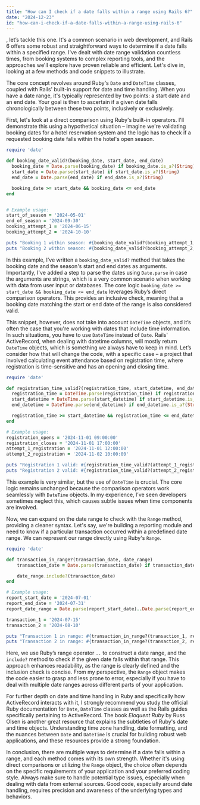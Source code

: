 ```yaml
---
title: "How can I check if a date falls within a range using Rails 6?"
date: "2024-12-23"
id: "how-can-i-check-if-a-date-falls-within-a-range-using-rails-6"
---
```


, let’s tackle this one. It's a common scenario in web development, and Rails 6 offers some robust and straightforward ways to determine if a date falls within a specified range. I've dealt with date range validation countless times, from booking systems to complex reporting tools, and the approaches we'll explore have proven reliable and efficient. Let's dive in, looking at a few methods and code snippets to illustrate.

The core concept revolves around Ruby's `Date` and `DateTime` classes, coupled with Rails' built-in support for date and time handling. When you have a date range, it's typically represented by two points: a start date and an end date. Your goal is then to ascertain if a given date falls chronologically between these two points, inclusively or exclusively.

First, let's look at a direct comparison using Ruby's built-in operators. I'll demonstrate this using a hypothetical situation – imagine we're validating booking dates for a hotel reservation system and the logic has to check if a requested booking date falls within the hotel's open season.

```ruby
require 'date'

def booking_date_valid?(booking_date, start_date, end_date)
  booking_date = Date.parse(booking_date) if booking_date.is_a?(String)
  start_date = Date.parse(start_date) if start_date.is_a?(String)
  end_date = Date.parse(end_date) if end_date.is_a?(String)

  booking_date >= start_date && booking_date <= end_date
end


# Example usage:
start_of_season = '2024-05-01'
end_of_season = '2024-09-30'
booking_attempt_1 = '2024-06-15'
booking_attempt_2 = '2024-10-10'

puts "Booking 1 within season: #{booking_date_valid?(booking_attempt_1, start_of_season, end_of_season)}" # Output: true
puts "Booking 2 within season: #{booking_date_valid?(booking_attempt_2, start_of_season, end_of_season)}" # Output: false
```

In this example, I’ve written a `booking_date_valid?` method that takes the booking date and the season's start and end dates as arguments. Importantly, I've added a step to parse the dates using `Date.parse` in case the arguments are strings, which is a very common scenario when working with data from user input or databases. The core logic `booking_date >= start_date && booking_date <= end_date` leverages Ruby’s direct comparison operators. This provides an inclusive check, meaning that a booking date matching the start or end date of the range is also considered valid.

This snippet, however, does not take into account `DateTime` objects, and it’s often the case that you're working with dates that include time information. In such situations, you have to use `DateTime` instead of `Date`. Rails' ActiveRecord, when dealing with datetime columns, will mostly return `DateTime` objects, which is something we always have to keep in mind. Let’s consider how that will change the code, with a specific case – a project that involved calculating event attendance based on registration time, where registration is time-sensitive and has an opening and closing time.

```ruby
require 'date'

def registration_time_valid?(registration_time, start_datetime, end_datetime)
  registration_time = DateTime.parse(registration_time) if registration_time.is_a?(String)
  start_datetime = DateTime.parse(start_datetime) if start_datetime.is_a?(String)
  end_datetime = DateTime.parse(end_datetime) if end_datetime.is_a?(String)

  registration_time >= start_datetime && registration_time <= end_datetime
end

# Example usage:
registration_opens = '2024-11-01 09:00:00'
registration_closes = '2024-11-01 17:00:00'
attempt_1_registration = '2024-11-01 12:00:00'
attempt_2_registration = '2024-11-02 10:00:00'

puts "Registration 1 valid: #{registration_time_valid?(attempt_1_registration, registration_opens, registration_closes)}" # Output: true
puts "Registration 2 valid: #{registration_time_valid?(attempt_2_registration, registration_opens, registration_closes)}" # Output: false
```

This example is very similar, but the use of `DateTime` is crucial. The core logic remains unchanged because the comparison operators work seamlessly with `DateTime` objects. In my experience, I’ve seen developers sometimes neglect this, which causes subtle issues when time components are involved.

Now, we can expand on the date range to check with the `Range` method, providing a cleaner syntax. Let's say, we're building a reporting module and need to know if a particular transaction occurred within a predefined date range. We can represent our range directly using Ruby's `Range`.

```ruby
require 'date'

def transaction_in_range?(transaction_date, date_range)
    transaction_date = Date.parse(transaction_date) if transaction_date.is_a?(String)

    date_range.include?(transaction_date)
end

# Example usage:
report_start_date = '2024-07-01'
report_end_date = '2024-07-31'
report_date_range = Date.parse(report_start_date)..Date.parse(report_end_date)

transaction_1 = '2024-07-15'
transaction_2 = '2024-08-10'

puts "Transaction 1 in range: #{transaction_in_range?(transaction_1, report_date_range)}"  # Output: true
puts "Transaction 2 in range: #{transaction_in_range?(transaction_2, report_date_range)}"  # Output: false
```

Here, we use Ruby’s range operator `..` to construct a date range, and the `include?` method to check if the given date falls within that range. This approach enhances readability, as the range is clearly defined and the inclusion check is concise. From my perspective, the `Range` object makes the code easier to grasp and less prone to error, especially if you have to deal with multiple date ranges across different parts of your application.

For further depth on date and time handling in Ruby and specifically how ActiveRecord interacts with it, I strongly recommend you study the official Ruby documentation for `Date`, `DateTime` classes as well as the Rails guides specifically pertaining to ActiveRecord. The book *Eloquent Ruby* by Russ Olsen is another great resource that explains the subtleties of Ruby's date and time objects. Understanding time zone handling, date formatting, and the nuances between `Date` and `DateTime` is crucial for building robust web applications, and these resources provide a strong foundation.

In conclusion, there are multiple ways to determine if a date falls within a range, and each method comes with its own strength. Whether it's using direct comparisons or utilizing the `Range` object, the choice often depends on the specific requirements of your application and your preferred coding style. Always make sure to handle potential type issues, especially when dealing with data from external sources. Good code, especially around date handling, requires precision and awareness of the underlying types and behaviors.
